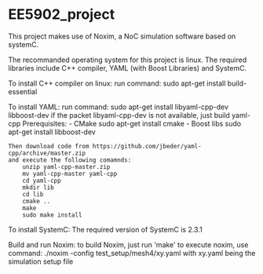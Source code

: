 # EE5902_project
This project makes use of Noxim, a NoC simulation software based on systemC.

The recommanded operating system for this project is linux. The required libraries include C++ compiler, YAML (with Boost Libraries) and SystemC.

To install C++ compiler on linux: 
	run command: sudo apt-get install build-essential

To install YAML: 
	run command: sudo apt-get install libyaml-cpp-dev libboost-dev
	if the packet libyaml-cpp-dev is not available, just build yaml-cpp
	    Prerequisites:
    - CMake
        sudo apt-get install cmake
    - Boost libs
    	sudo apt-get install libboost-dev

	Then download code from https://github.com/jbeder/yaml-cpp/archive/master.zip
	and execute the following comamnds:
		unzip yaml-cpp-master.zip
		mv yaml-cpp-master yaml-cpp
		cd yaml-cpp
		mkdir lib
		cd lib
		cmake ..
		make
		sudo make install

To install SystemC:
	The required version of SystemC is 2.3.1

Build and run Noxim:
	to build Noxim, just run 'make'
	to execute noxim, use command:
		./noxim -config test_setup/mesh4/xy.yaml
	with xy.yaml being the simulation setup file
